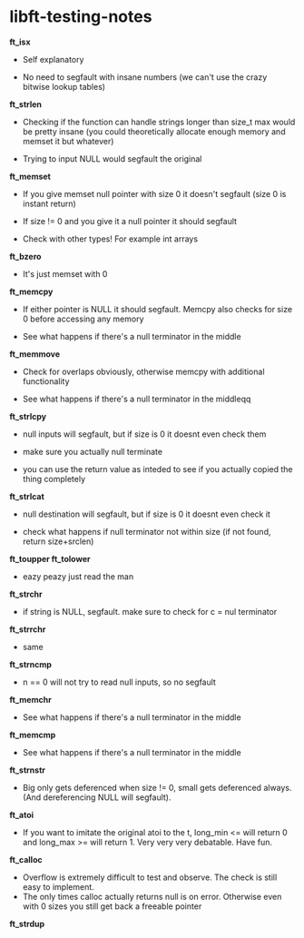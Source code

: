 # libft-testing-notes

**ft_isx**


- Self explanatory

  
- No need to segfault with insane numbers (we can't use the crazy bitwise lookup tables)

  

**ft_strlen**


- Checking if the function can handle strings longer than size_t max would be pretty insane (you could theoretically allocate enough memory and memset it but whatever)

  
- Trying to input NULL would segfault the original

  

**ft_memset**


- If you give memset null pointer with size 0 it doesn't segfault (size 0 is instant return)

  
- If size != 0 and you give it a null pointer it should segfault

  
- Check with other types! For example int arrays

  

**ft_bzero**


- It's just memset with 0

  

**ft_memcpy**


- If either pointer is NULL it should segfault. Memcpy also checks for size 0 before accessing any memory

  
- See what happens if there's a null terminator in the middle

  

**ft_memmove**


- Check for overlaps obviously, otherwise memcpy with additional functionality

  
- See what happens if there's a null terminator in the middleqq

  

**ft_strlcpy**


- null inputs will segfault, but if size is 0 it doesnt even check them

  
- make sure you actually null terminate

  
- you can use the return value as inteded to see if you actually copied the thing completely

  

**ft_strlcat**


- null destination will segfault, but if size is 0 it doesnt even check it

  
- check what happens if null terminator not within size (if not found, return size+srclen)

  

**ft_toupper ft_tolower**


- eazy peazy just read the man

  
  
**ft_strchr**


- if string is NULL, segfault. make sure to check for c = nul terminator

  

**ft_strrchr**


- same

  
  
**ft_strncmp**


- n == 0 will not try to read null inputs, so no segfault

  

**ft_memchr**


- See what happens if there's a null terminator in the middle

  

**ft_memcmp**


- See what happens if there's a null terminator in the middle

  

**ft_strnstr**


- Big only gets deferenced when size != 0, small gets deferenced always. (And dereferencing NULL will segfault).

  

**ft_atoi**


- If you want to imitate the original atoi to the t, long_min <= will return 0 and long_max >= will return 1. Very very very debatable. Have fun.

**ft_calloc**

- Overflow is extremely difficult to test and observe. The check is still easy to implement.
- The only times calloc actually returns null is on error. Otherwise even with 0 sizes you still get back a freeable pointer

**ft_strdup**

